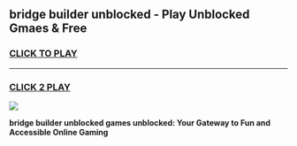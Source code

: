 
## bridge builder unblocked - Play Unblocked Gmaes & Free
<h3>
<a href="https://news.freeplayer.one?title=bridge_builder_unblocked&ref=23F">CLICK TO PLAY</a></h3>
<hr>

<h3>
<a href="https://news.freeplayer.one?title=bridge_builder_unblocked&ref=23F">CLICK 2 PLAY</a>
  
</h3>

<a href="https://news.freeplayer.one?title=bridge_builder_unblocked&ref=23F/"><img src="https://clearcache.store/games.png"></a>


**bridge builder unblocked games unblocked: Your Gateway to Fun and Accessible Online Gaming**

